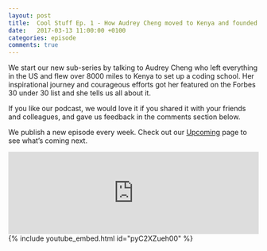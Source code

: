 ```yaml
---
layout: post
title:  Cool Stuff Ep. 1 - How Audrey Cheng moved to Kenya and founded a coding school
date:   2017-03-13 11:00:00 +0100
categories: episode
comments: true
---
```


We start our new sub-series by talking to Audrey Cheng who left everything in the US and flew over 8000 miles to Kenya to set up a coding school. Her inspirational journey and courageous efforts got her featured on the Forbes 30 under 30 list and she tells us all about it.

If you like our podcast, we would love it if you shared it with your friends and colleagues, and gave us feedback in the comments section below.

We publish a new episode every week. Check out our [Upcoming](/upcoming) page to see what’s coming next.

<div id="media-wrapper">
<div id="soundcloud-embed"><iframe width="100%" height="166" scrolling="no" frameborder="no" src="https://w.soundcloud.com/player/?url=https%3A//api.soundcloud.com/tracks/312028748&amp;color=ff5500&amp;auto_play=false&amp;hide_related=false&amp;show_comments=true&amp;show_user=true&amp;show_reposts=false"></iframe></div>
<div id="youtube-embed">{% include youtube_embed.html id="pyC2XZueh00" %}</div> 
</div>

